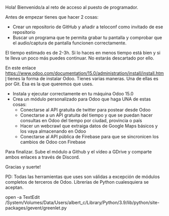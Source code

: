 Hola!
Bienvenido/a al reto de acceso al puesto de programador.

Antes de empezar tienes que hacer 2 cosas:

- Crear un repositorio de GitHub y añadir a teloconf como invitado de ese repositorio
- Buscar un programa que te permita grabar tu pantalla y comprobar que el audio/captura de pantalla funcionen correctamente.

El tiempo estimado es de 2-3h. Si lo haces en menos tiempo está bien y si te lleva un poco más puedes continuar. No estarás descartado por ello.

En este enlace https://www.odoo.com/documentation/15.0/administration/install/install.html tienes la forma de instalar Odoo. Tienes varias maneras. Una de ellas es por Git. Esa es la que queremos que uses.

- Instala y ejecutar correctamente en tu máquina Odoo 15.0
- Crea un módulo personalizado para Odoo que haga UNA de estas cosas:
  - Conectarse al API gratuita de twitter para postear desde Odoo
  - Conectarse a un API gratuita del tiempo y que se puedan hacer consultas en Odoo del tiempo por ciudad, provincia o país
  - Hacer un webcrawl que extraiga datos de Google Maps básicos y los vaya almacenando en Odoo
  - Conectarse al API pública de Firebase para que se sincronicen los cambios de Odoo con Firebase

Para finalizar. Sube el módulo a Github y el vídeo a GDrive y comparte ambos enlaces a través de Discord.

Gracias y suerte!

PD: Todas las herramientas que uses son válidas a excepción de módulos completos de terceros de Odoo. Librerías de Python cualesquiera se aceptan.

open -a TextEdit /System/Volumes/Data/Users/albert_c/Library/Python/3.9/lib/python/site-packages/gevent/greenlet.py
